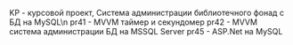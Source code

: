 KP - курсовой проект, Система администрации библиотечного фонад с БД на MySQL\n
pr41 - MVVM таймер и секундомер
pr42 - MVVM система администрации БД на MSSQL Server
pr45 - ASP.Net на MySQL
